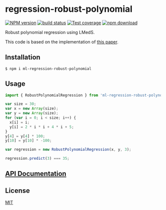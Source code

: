 # regression-robust-polynomial

[![NPM version][npm-image]][npm-url]
[![build status][travis-image]][travis-url]
[![Test coverage][codecov-image]][codecov-url]
[![npm download][download-image]][download-url]

Robust polynomial regression using LMedS.

This code is based on the implementation of [this paper](https://doi.org/10.1007/BF00127126).

## Installation

`$ npm i ml-regression-robust-polynomial`

## Usage

```js
import { RobustPolynomialRegression } from 'ml-regression-robust-polynomial';

var size = 30;
var x = new Array(size);
var y = new Array(size);
for (var i = 0; i < size; i++) {
  x[i] = i;
  y[i] = 2 * i * i + 4 * i + 5;
}
y[4] = y[4] * 100;
y[10] = y[10] * -100;

var regression = new RobustPolynomialRegression(x, y, 3);

regression.predict(3) === 35;
```

## [API Documentation](https://mljs.github.io/regression-robust-polynomial/)

## License

[MIT](./LICENSE)

[npm-image]: https://img.shields.io/npm/v/ml-regression-robust-polynomial.svg?style=flat-square
[npm-url]: https://npmjs.org/package/ml-regression-robust-polynomial
[travis-image]: https://img.shields.io/travis/mljs/regression-robust-polynomial/master.svg?style=flat-square
[travis-url]: https://travis-ci.org/mljs/regression-robust-polynomial
[codecov-image]: https://img.shields.io/codecov/c/github/mljs/regression-robust-polynomial.svg?style=flat-square
[codecov-url]: https://codecov.io/gh/mljs/regression-robust-polynomial
[download-image]: https://img.shields.io/npm/dm/ml-regression-robust-polynomial.svg?style=flat-square
[download-url]: https://npmjs.org/package/ml-regression-robust-polynomial
